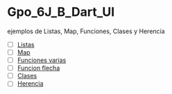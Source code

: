 # Gpo_6J_B_Dart_UI
ejemplos de Listas, Map, Funciones, Clases y Herencia 

- [ ] [Listas](https://dartpad.dartlang.org/) 
- [ ] [Map](https://dartpad.dartlang.org/)
- [ ] [Funciones varias](https://dartpad.dartlang.org/)
- [ ] [Funcion flecha](https://dartpad.dartlang.org/)
- [ ] [Clases](https://dartpad.dartlang.org/)
- [ ] [Herencia](https://dartpad.dartlang.org/)
